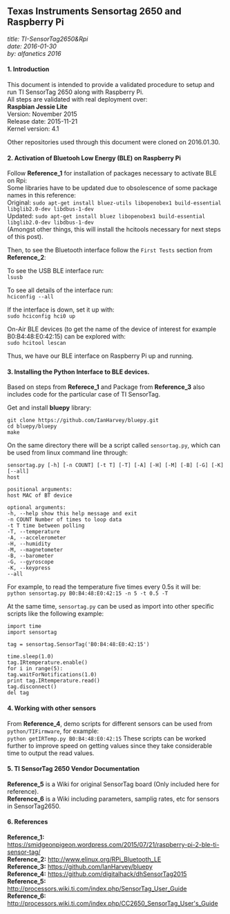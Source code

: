 **Texas Instruments Sensortag 2650 and Raspberry Pi**  
---   
*title: TI-SensorTag2650&Rpi*  
*date: 2016-01-30*  
*by: alfanetics 2016*

#### **1. Introduction**  
This document is intended to provide a validated procedure to setup and run TI SensorTag 2650 along with Raspberry Pi.  
All steps are validated with real deployment over:  
**Raspbian Jessie Lite**  
Version: November 2015  
Release date: 2015-11-21  
Kernel version: 4.1  

Other repositories used through this document were cloned on 2016.01.30.  

#### **2. Activation of Bluetooh Low Energy (BLE) on Raspberry Pi**  

Follow **Reference_1** for installation of packages necessary to activate BLE on Rpi:  
Some libraries have to be updated due to obsolescence of some package names in this reference:  
Original: `sudo apt-get install bluez-utils libopenobex1 build-essential libglib2.0-dev libdbus-1-dev`  
Updated: `sudo apt-get install bluez libopenobex1 build-essential libglib2.0-dev libdbus-1-dev`  
(Amongst other things, this will install the hcitools necessary for next steps of this post).  

Then, to see the Bluetooth interface follow the `First Tests` section from **Reference_2**:  

To see the USB BLE interface run:  
`lsusb`

To see all details of the interface run:  
`hciconfig --all`

If the interface is down, set it up with:  
`sudo hciconfig hci0 up`

On-Air BLE devices (to get the name of the device of interest for example B0:B4:48:E0:42:15) can be explored with:  
`sudo hcitool lescan`

Thus, we have our BLE interface on Raspberry Pi up and running.  

#### **3. Installing the Python Interface to BLE devices.**   

Based on steps from **Referece_1** and Package from **Reference_3** also includes code for the particular case of TI SensorTag.  

Get and install **bluepy** library:  

    git clone https://github.com/IanHarvey/bluepy.git
    cd bluepy/bluepy
    make

On the same directory there will be a script called `sensortag.py`, which can be used from linux command line through:  

    sensortag.py [-h] [-n COUNT] [-t T] [-T] [-A] [-H] [-M] [-B] [-G] [-K]
    [--all]
    host

    positional arguments:
    host MAC of BT device

    optional arguments:
    -h, --help show this help message and exit
    -n COUNT Number of times to loop data
    -t T time between polling
    -T, --temperature
    -A, --accelerometer
    -H, --humidity
    -M, --magnetometer
    -B, --barometer
    -G, --gyroscope
    -K, --keypress
    --all

For example, to read the temperature five times every 0.5s it will be:  
`python sensortag.py B0:B4:48:E0:42:15 -n 5 -t 0.5 -T`  

At the same time, `sensortag.py` can be used as import into other specific scripts like the following example:  

    import time
    import sensortag

    tag = sensortag.SensorTag('B0:B4:48:E0:42:15')

    time.sleep(1.0)
    tag.IRtemperature.enable()
    for i in range(5):
    tag.waitForNotifications(1.0)
    print tag.IRtemperature.read()
    tag.disconnect()
    del tag

####  **4. Working with other sensors**  

From **Reference_4**, demo scripts for different sensors can be used from `python/TIFirmware`, for example:  
`python getIRTemp.py B0:B4:48:E0:42:15`
These scripts can be worked further to improve speed on getting values since they take considerable time to output the read values.  

#### **5. TI SensorTag 2650 Vendor Documentation**  

**Reference_5** is a Wiki for original SensorTag board (Only included here for reference).  
**Reference_6** is a Wiki including parameters, samplig rates, etc for sensors in SensorTag2650.  



#### **6. References**  
**Reference_1:** https://smidgeonpigeon.wordpress.com/2015/07/21/raspberry-pi-2-ble-ti-sensor-tag/  
**Reference_2:** http://www.elinux.org/RPi_Bluetooth_LE  
**Reference_3:** https://github.com/IanHarvey/bluepy  
**Reference_4:** https://github.com/digitalhack/dhSensorTag2015  
**Reference_5:** http://processors.wiki.ti.com/index.php/SensorTag_User_Guide  
**Reference_6:** http://processors.wiki.ti.com/index.php/CC2650_SensorTag_User's_Guide  
